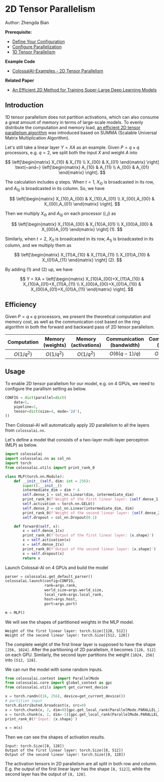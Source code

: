 # 2D Tensor Parallelism

Author: Zhengda Bian

**Prerequisite:**
- [Define Your Configuration](../basics/define_your_config.md)
- [Configure Parallelization](../basics/configure_parallelization.md)
- [1D Tensor Parallelism](./1D_tensor_parallel.md)

**Example Code**
- [ColossalAI-Examples - 2D Tensor Parallelism](https://github.com/hpcaitech/ColossalAI-Examples/tree/main/features/tensor_parallel/tensor_parallel_2d.py)

**Related Paper**
- [An Efficient 2D Method for Training Super-Large Deep Learning Models](https://arxiv.org/pdf/2104.05343.pdf)

## Introduction

1D tensor parallelism does not partition activations, which can also consume a great amount of memory in terms of large-scale models.
To evenly distribute the computation and memory load, [an efficient 2D tensor parallelism algorithm](https://deepakn94.github.io/assets/papers/megatron-sc21.pdf) was introduced based on SUMMA (Scalable Universal Matrix Multiplication Algorithm).

Let's still take a linear layer $Y = XA$ as an example.
Given $P=q\times q$ processors, e.g. $q=2$, we split both the input $X$ and weight $A$ into

$$
\left[\begin{matrix} X_{10} & X_{11} \\ X_{00} & X_{01} \end{matrix} \right] 
\text{~and~}
\left[\begin{matrix} A_{10} & A_{11} \\ A_{00} & A_{01} \end{matrix} \right].
$$

The calculation includes $q$ steps. When $t=1$, $X_{i0}$ is broadcasted in its row, and $A_{0j}$ is broadcasted in its column. So, we have

$$
\left[\begin{matrix} X_{10},A_{00} & X_{10},A_{01} \\ X_{00},A_{00} & X_{00},A_{01} \end{matrix} \right].
$$

Then we multiply $X_{i0}$ and $A_{0j}$ on each processor $(i, j)$ as

$$
\left[\begin{matrix} X_{10}A_{00} & X_{10}A_{01} \\ X_{00}A_{00} & X_{00}A_{01} \end{matrix} \right] (1).
$$

Similarly, when $t=2$, $X_{i1}$ is broadcasted in its row, $A_{1j}$ is broadcasted in its column, and we multiply them as

$$
\left[\begin{matrix} X_{11}A_{10} & X_{11}A_{11} \\ X_{01}A_{10} & X_{01}A_{11} \end{matrix} \right] (2).
$$

By adding $(1)$ and $(2)$ up, we have

$$
Y = XA = \left[\begin{matrix} X_{10}A_{00}+X_{11}A_{10} & X_{10}A_{01}+X_{11}A_{11} \\ X_{00}A_{00}+X_{01}A_{10} & X_{00}A_{01}+X_{01}A_{11} \end{matrix} \right].
$$

## Efficiency
Given $P=q\times q$ processors, we present the theoretical computation and memory cost, as well as the communication cost based on the ring algorithm in both the forward and backward pass of 2D tensor parallelism.

| Computation | Memory (weights) | Memory (activations) | Communication (bandwidth) | Communication (latency) |
| :-:         | :-:              | :-:                  | :-:                       | :-:                     |
| $O(1/q^2)$  | $O(1/q^2)$       | $O(1/q^2)$           | $O(6(q-1)/q)$             | $O(6(q-1))$             |

## Usage

To enable 2D tensor parallelism for our model, e.g. on 4 GPUs, we need to configure the parallism setting as below.
```python
CONFIG = dict(parallel=dict(
    data=1,
    pipeline=1,
    tensor=dict(size=4, mode='2d'),
))
```
Then Colossal-AI will automatically apply 2D parallelism to all the layers from `colossalai.nn`.

Let's define a model that consists of a two-layer multi-layer perceptron (MLP) as below.
```python
import colossalai
import colossalai.nn as col_nn
import torch
from colossalai.utils import print_rank_0

class MLP(torch.nn.Module):
    def __init__(self, dim: int = 256):
        super().__init__()
        intermediate_dim = dim * 4
        self.dense_1 = col_nn.Linear(dim, intermediate_dim)
        print_rank_0(f'Weight of the first linear layer: {self.dense_1.weight.shape}')
        self.activation = torch.nn.GELU()
        self.dense_2 = col_nn.Linear(intermediate_dim, dim)
        print_rank_0(f'Weight of the second linear layer: {self.dense_2.weight.shape}')
        self.dropout = col_nn.Dropout(0.1)

    def forward(self, x):
        x = self.dense_1(x)
        print_rank_0(f'Output of the first linear layer: {x.shape}')
        x = self.activation(x)
        x = self.dense_2(x)
        print_rank_0(f'Output of the second linear layer: {x.shape}')
        x = self.dropout(x)
        return x
```
Launch Colossal-AI on 4 GPUs and build the model
```python
parser = colossalai.get_default_parser()
colossalai.launch(config=CONFIG,
                  rank=args.rank,
                  world_size=args.world_size,
                  local_rank=args.local_rank,
                  host=args.host,
                  port=args.port)

m = MLP()
```
We will see the shapes of partitioned weights in the MLP model.
```shell
Weight of the first linear layer: torch.Size([128, 512])
Weight of the second linear layer: torch.Size([512, 128])
```
The complete weight of the first linear layer is supposed to have the shape `[256, 1024]`. After the partitioning of 2D parallelism, it becomes `[128, 512]` on each GPU.
Similarly, the second layer partitions the weight `[1024, 256]` into `[512, 128]`.

We can run the model with some random inputs.
```python
from colossalai.context import ParallelMode
from colossalai.core import global_context as gpc
from colossalai.utils import get_current_device

x = torch.randn((16, 256), device=get_current_device())
# partition input
torch.distributed.broadcast(x, src=0)
x = torch.chunk(x, 2, dim=0)[gpc.get_local_rank(ParallelMode.PARALLEL_2D_COL)]
x = torch.chunk(x, 2, dim=-1)[gpc.get_local_rank(ParallelMode.PARALLEL_2D_ROW)]
print_rank_0(f'Input: {x.shape}')

x = m(x)
```
Then we can see the shapes of activation results.
```shell
Input: torch.Size([8, 128])
Output of the first linear layer: torch.Size([8, 512])
Output of the second linear layer: torch.Size([8, 128])
```
The activation tensors in 2D parallelism are all split in both row and column.
E.g. the output of the first linear layer has the shape `[8, 512]`), while the second layer has the output of `[8, 128]`.